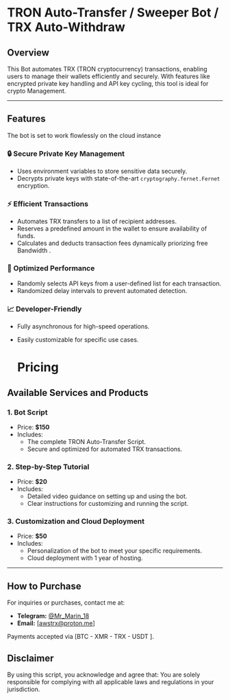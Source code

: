 # TRON Auto-Transfer / Sweeper Bot / TRX Auto-Withdraw 

## Overview
This Bot automates TRX (TRON cryptocurrency) transactions, enabling users to manage their wallets efficiently and securely. 
With features like encrypted private key handling and API key cycling, this tool is ideal for crypto Management. 

---

## Features
 
 The bot is set to work flowlessly on the cloud instance

### 🔒 Secure Private Key Management
- Uses environment variables to store sensitive data securely.
- Decrypts private keys with state-of-the-art `cryptography.fernet.Fernet` encryption.

### ⚡ Efficient Transactions
- Automates TRX transfers to a list of recipient addresses.
- Reserves a predefined amount in the wallet to ensure availability of funds.
- Calculates and deducts transaction fees dynamically priorizing free Bandwidth  .

### 🎯 Optimized Performance
- Randomly selects API keys from a user-defined list for each transaction.
- Randomized delay intervals to prevent automated detection.

### 📈 Developer-Friendly
- Fully asynchronous for high-speed operations.
- Easily customizable for specific use cases.

  # Pricing

## Available Services and Products

### 1. **Bot Script**
- Price: **$150**
- Includes:
  - The complete TRON Auto-Transfer Script.
  - Secure and optimized for automated TRX transactions.

### 2. **Step-by-Step Tutorial**
- Price: **$20**
- Includes:
  - Detailed video guidance on setting up and using the bot.
  - Clear instructions for customizing and running the script.

### 3. **Customization and Cloud Deployment**
- Price: **$50**
- Includes:
  - Personalization of the bot to meet your specific requirements.
  - Cloud deployment with 1 year of hosting.

---

## How to Purchase
For inquiries or purchases, contact me at:
- **Telegram:** [@Mr_Marin_18](https://t.me/Mr_Marin_18)
- **Email:** [awstrx@proton.me]

Payments accepted via [BTC - XMR - TRX - USDT ].


## Disclaimer
 By using this script, you acknowledge and agree that: You are solely responsible for complying with all applicable laws and regulations in your jurisdiction.

 

